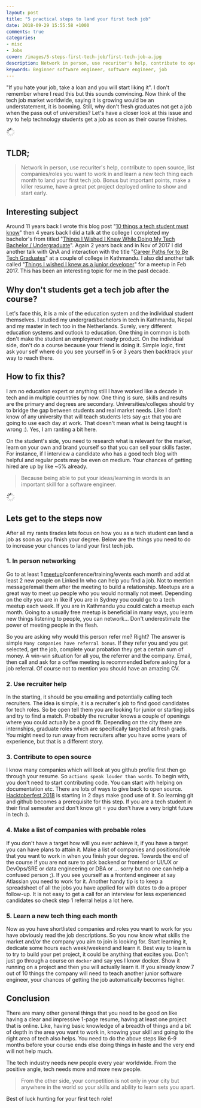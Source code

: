 ```yaml
---
layout: post
title: "5 practical steps to land your first tech job"
date: 2018-09-29 15:55:58 +1000
comments: true
categories:
- misc
- Jobs
cover: /images/5-steps-first-tech-job/first-tech-job-a.jpg
description: Network in person, use recuriter's help, contribute to open source, list companies/roles you want to work in and learn a new tech thing each month to land your first tech job.
keywords: Beginner software engineer, software engineer, job
---
```


"If you hate your job, take a loan and you will start liking it". I don't remember where I read this but this sounds convincing. Now think of the tech job market worldwide, saying it is growing would be an understatement, it is booming. Still, why don't fresh graduates not get a job when the pass out of universities? Let's have a closer look at this issue and try to help technology students get a job as soon as their course finishes.

<img class="center" src="/images/generic/loading.gif" data-echo="/images/5-steps-first-tech-job/first-tech-job-a.jpg" title="5 practical steps to land your first tech job" alt="5 practical steps to land your first tech job">

<!-- more -->

## TLDR;

> Network in person, use recuriter's help, contribute to open source, list companies/roles you want to work in and learn a new tech thing each month to land your first tech job. Bonus but important points, make a killer resume, have a great pet project deployed online to show and start early.

## Interesting subject 

Around 11 years back I wrote this blog post "[10 things a tech student must know](https://geshan.com.np/blog/2007/11/10-web-by-things-technology-student-or/)" then 4 years back I did a talk at the college I completed my bachelor's from titled "[Things I Wished I Knew While Doing My Tech Bachelor / Undergraduate](https://geshan.com.np/blog/2014/08/things-i-wished-i-knew-while-doing-my/)". Again 2 years back and in Nov of 2017 I did another talk with QnA and interaction with the title "[Career Paths for to Be Tech Graduates](https://geshan.com.np/blog/2016/06/career-paths-for-to-be-tech-graduates-slides/)"  at a couple of college in Kathmandu. I also did another talk called "[Things I wished I knew as a junior developer](https://geshan.com.np/blog/2017/02/things-i-wished-i-knew-as-a-junior-developer-slides/)" for a meetup in Feb 2017. This has been an interesting topic for me in the past decade.

## Why don't students get a tech job after the course?

Let's face this, it is a mix of the education system and the individual student themselves. I studied my undergrad/bachelors in tech in Kathmandu, Nepal and my master in tech too in the Netherlands. Surely, very different education systems and outlook to education. One thing in common is both don't make the student an employment ready product. On the individual side, don't do a course because your friend is doing it. Simple logic, first ask your self where do you see yourself in 5 or 3 years then backtrack your way to reach there.

## How to fix this?

I am no education expert or anything still I have worked like a decade in tech and in multiple countries by now. One thing is sure, skills and results are the primary and degrees are secondary. Universities/colleges should try to bridge the gap between students and real market needs. Like I don't know of any university that will teach students lets say `git` that you are going to use each day at work. That doesn't mean what is being taught is wrong :). Yes, I am ranting a bit here. 

On the student's side, you need to research what is relevant for the market, learn on your own and brand yourself so that you can sell your skills faster. For instance, if I interview a candidate who has a good tech blog with helpful and regular posts may be even on medium. Your chances of getting hired are up by like ~5% already. 

> Because being able to put your ideas/learning in words is an important skill for a software engineer.

<img class="center" src="/images/generic/loading.gif" data-echo="/images/5-steps-first-tech-job/first-tech-job-b.jpg" title="5 practical steps to land your first tech job" alt="5 practical steps to land your first tech job">

## Lets get to the steps now

After all my rants tirades lets focus on how you as a tech student can land a job as soon as you finish your degree. Below are the things you need to do to increase your chances to land your first tech job.

### 1. In person networking

Go to at least 1 [meetup](https://meetup.com/)/conference/training/events each month and add at least 2 new people on Linked In who can help you find a job. Not to mention message/email them after the meeting to build a relationship. Meetups are a great way to meet up people who you would normally not meet. Depending on the city you are in like if you are in Sydney you could go to a tech meetup each week. If you are in Kathmandu you could catch a meetup each month. Going to a usually free meetup is beneficial in many ways, you learn new things listening to people, you can network... Don't underestimate the power of meeting people in the flesh. 

So you are asking why would this person refer me? Right? The answer is simple `Many companies have referral bonus`. If they refer you and you get selected, get the job, complete your probation they get a certain sum of money. A win-win situation for all you, the referrer and the company. Email, then call and ask for a coffee meeting is recommended before asking for a job referral. Of course not to mention you should have an amazing CV.

### 2. Use recruiter help

In the starting, it should be you emailing and potentially calling tech recruiters. The idea is simple, it is a recruiter's job to find good candidates for tech roles. So be open tell them you are looking for junior or starting jobs and try to find a match. Probably the recruiter knows a couple of openings where you could actually be a good fit. Depending on the city there are internships, graduate roles which are specifically targeted at fresh grads. You might need to run away from recruiters after you have some years of experience, but that is a different story.

### 3. Contribute to open source

I know many companies which will look at you github profile first then go through your resume. So `actions speak louder than words`. To begin with, you don't need to start contributing code. You can start with helping on documentation etc. There are lots of ways to give back to open source. [Hacktoberfest 2018](https://hacktoberfest.digitalocean.com/) is starting in 2 days make good use of it. So learning git and github becomes a prerequisite for this step. If you are a tech student in their final semester and don't know git = you don't have a very bright future in tech :).

### 4. Make a list of companies with probable roles

If you don't have a target how will you ever achieve it, if you have a target you can have plans to attain it. Make a list of companies and positions/role that you want to work in when you finish your degree. Towards the end of the course if you are not sure to pick backend or frontend or UI/UX or DevOps/SRE or data engineering or DBA or ... sorry but no one can help a confused person ;). If you see yourself as a frontend engineer at say Atlassian you need to work for it. Another handy tip is to keep a spreadsheet of all the jobs you have applied for with dates to do a proper follow-up. It is not easy to get a call for an interview for less experienced candidates so check step 1 referral helps a lot here. 

### 5. Learn a new tech thing each month

Now as you have shortlisted companies and roles you want to work for you have obviously read the job descriptions. So you now know what skills the market and/or the company you aim to join is looking for. Start learning it, dedicate some hours each week/weekend and learn it. Best way to learn is to try to build your pet project, it could be anything that excites you. Don't just go through a course on `docker` and say yes I know docker. Show it running on a project and then you will actually learn it. If you already know 7 out of 10 things the company will need to teach another junior software engineer, your chances of getting the job automatically becomes higher.

## Conclusion

There are many other general things that you need to be good on like having a clear and impressive 1-page resume, having at least one project that is online. Like, having basic knowledge of a breadth of things and a bit of depth in the area you want to work in,  knowing your skill and going to the right area of tech also helps. You need to do the above steps like 6-9 months before your course ends else doing things in haste and the very end will not help much.

The tech industry needs new people every year worldwide. From the positive angle, tech needs more and more new people. 

> From the other side, your competition is not only in your city but anywhere in the world so your skills and ability to learn sets you apart. 

Best of luck hunting for your first tech role!
